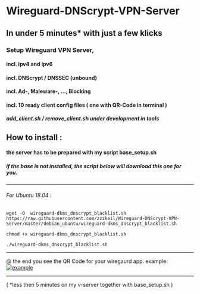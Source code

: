 # Wireguard-DNScrypt-VPN-Server
## In under 5 minutes* with just a few klicks
### Setup Wireguard VPN Server,
#### incl. ipv4 and ipv6
#### incl. DNScrypt / DNSSEC (unbound)
#### incl. Ad-, Maleware-, ..., Blocking
#### incl. 10 ready client config files  ( one with QR-Code in terminal )
##### add_client.sh / remove_client.sh under development in tools

## How to install :
#### the server has to be prepared with my script base_setup.sh
##### if the base is not installed, the script below will download this one for you.
----------------------------------------

###### For Ubuntu 18.04 :
```
wget -O  wireguard-dkms_dnscrypt_blacklist.sh https://raw.githubusercontent.com/zzzkeil/Wireguard-DNScrypt-VPN-Server/master/debian_ubuntu/wireguard-dkms_dnscrypt_blacklist.sh

chmod +x wireguard-dkms_dnscrypt_blacklist.sh

./wireguard-dkms_dnscrypt_blacklist.sh
```
-----------------------------------------

@ the end you see the QR Code for your wiregaurd app.
example:
[![example](https://zeroaim.de/img/wgexsqr.png)](https://github.com/zzzkeil/Wireguard-DNScrypt-VPN-Server)

-----------------------------------------







( *less then 5 minutes on my v-server together with base_setup.sh ) 
